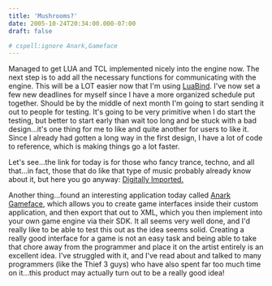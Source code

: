 ```yaml
---
title: 'Mushrooms?'
date: 2005-10-24T20:34:00.000-07:00
draft: false

# cspell:ignore Anark,Gameface
---
```


Managed to get LUA and TCL implemented nicely into the engine now. The next step is to add all the necessary functions for communicating with the engine. This will be a LOT easier now that I'm using [LuaBind](http://luabind.sourceforge.net/). I've now set a few new deadlines for myself since I have a more organized schedule put together. Should be by the middle of next month I'm going to start sending it out to people for testing. It's going to be very primitive when I do start the testing, but better to start early than wait too long and be stuck with a bad design...it's one thing for me to like and quite another for users to like it. Since I already had gotten a long way in the first design, I have a lot of code to reference, which is making things go a lot faster.

Let's see...the link for today is for those who fancy trance, techno, and all that...in fact, those that do like that type of music probably already know about it, but here you go anyway: [Digitally Imported.](http://www.di.fm/)

Another thing...found an interesting application today called [Anark Gameface](http://www.anark.com/solutions/solutions_game_ui.asp), which allows you to create game interfaces inside their custom application, and then export that out to XML, which you then implement into your own game engine via their SDK. It all seems very well done, and I'd really like to be able to test this out as the idea seems solid. Creating a really good interface for a game is not an easy task and being able to take that chore away from the programmer and place it on the artist entirely is an excellent idea. I've struggled with it, and I've read about and talked to many programmers (like the Thief 3 guys) who have also spent far too much time on it...this product may actually turn out to be a really good idea!
